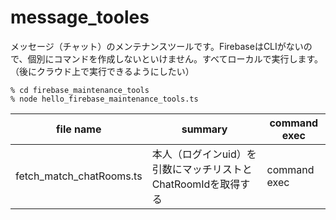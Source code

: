 # message_tooles

メッセージ（チャット）のメンテナンスツールです。FirebaseはCLIがないので、個別にコマンドを作成しないといけません。すべてローカルで実行します。（後にクラウド上で実行できるようにしたい）

```
% cd firebase_maintenance_tools
% node hello_firebase_maintenance_tools.ts
```

| file name                | summary                                                       | command exec |
| ------------------------ | ------------------------------------------------------------- | ------------ |
| fetch_match_chatRooms.ts | 本人（ログインuid）を引数にマッチリストとChatRoomIdを取得する | command exec |
